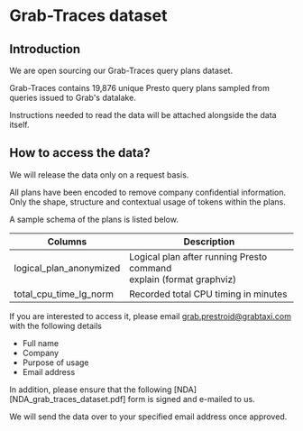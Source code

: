 # Grab-Traces dataset

## Introduction
We are open sourcing our Grab-Traces query plans dataset. 

Grab-Traces contains 19,876 unique Presto query plans sampled from queries issued to Grab's datalake.

Instructions needed to read the data will be attached alongside the data itself. 

## How to access the data?

We will release the data only on a request basis.

All plans have been encoded to remove company confidential information. Only the shape, structure and contextual usage of tokens within the plans. 

A sample schema of the plans is listed below.

| Columns | Description |
| ------- | ----------- |
| logical_plan_anonymized | Logical plan after running Presto command <br> explain (format graphviz) <query> | 
| total_cpu_time_lg_norm | Recorded total CPU timing in minutes |

If you are interested to access it, please email grab.prestroid@grabtaxi.com with the following details
- Full name
- Company
- Purpose of usage
- Email address

In addition, please ensure that the following [NDA][NDA_grab_traces_dataset.pdf] form is signed and e-mailed to us. 

We will send the data over to your specified email address once approved.